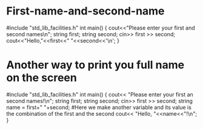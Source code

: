 # First-name-and-second-name
#include "std_lib_facilities.h"
int main()
{
cout<<"Please enter your first and second names\n";
string first;
string second;
cin>> first >> second;
cout<<"Hello,"<<first<<" "<<second<<'\n';
}

# Another way to print you full name on the screen
#include "std_lib_facilities.h"
int main()
{
cout<< "Please enter your first an second names!\n";
string first;
string second;
cin>> first >> second;
string name = first+" "+second; #Here we make another variable and its value is the combination of the first and the second 
cout<< "Hello, "<<name<<"!\n";
}
